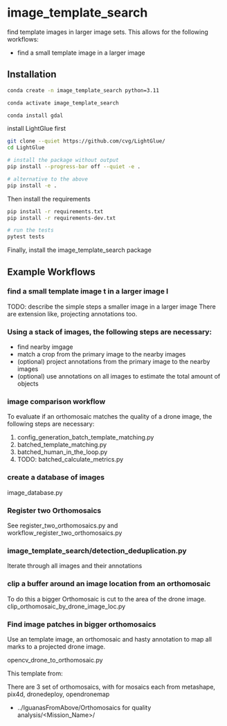 # image_template_search
find template images in larger image sets. This allows for the following workflows:

- find a small template image in a larger image



## Installation
```bash
conda create -n image_template_search python=3.11

conda activate image_template_search

conda install gdal
```
install LightGlue first

```bash
git clone --quiet https://github.com/cvg/LightGlue/
cd LightGlue

# install the package without output
pip install --progress-bar off --quiet -e .

# alternative to the above
pip install -e .
```

Then install the requirements
```bash
pip install -r requirements.txt
pip install -r requirements-dev.txt

# run the tests
pytest tests
```

Finally, install the image_template_search package


## Example Workflows


### find a small template image t in a larger image l
TODO: describe the simple steps a smaller image in a larger image
There are extension like, projecting annotations too.

### Using a stack of images, the following steps are necessary:
- find nearby imgage
- match a crop from the primary image to the nearby images
- (optional) project annotations from the primary image to the nearby images
- (optional) use annotations on all images to estimate the total amount of objects

### image comparison workflow
To evaluate if an orthomosaic matches the quality of a drone image, the following steps are necessary:
1. config_generation_batch_template_matching.py
2. batched_template_matching.py
3. batched_human_in_the_loop.py
4. TODO: batched_calculate_metrics.py

### create a database of images
image_database.py

### Register two Orthomosaics
See register_two_orthomosaics.py
and workflow_register_two_orthomosaics.py


### image_template_search/detection_deduplication.py
Iterate through all images and their annotations

### clip a buffer around an image location from an orthomosaic
To do this a bigger Orthomosaic is cut to the area of the drone image.
clip_orthomosaic_by_drone_image_loc.py

### Find image patches in bigger orthomosaics
Use an template image, an orthomosaic and hasty annotation to map all marks to a projected drone image.

opencv_drone_to_orthomosaic.py


This template from: 

There are 3 set of orthomosaics, with for mosaics each from metashape, pix4d, dronedeploy, opendronemap
- ../IguanasFromAbove/Orthomosaics for quality analysis/<Mission_Name>/
